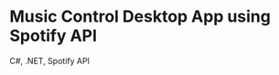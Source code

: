 # Music Control Desktop App using Spotify API

C#, .NET, Spotify API
<!--
## Screenshots

## Main functions
-->
